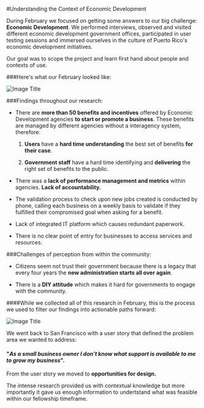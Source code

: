 #Understanding the Context of Economic Development


During February we focused on getting some answers to our big challenge: **Economic Development**. We performed interviews, observed and visited different economic development government offices, participated in user testing sessions and immersed ourselves in the culture of Puerto Rico's economic development initiatives.

Our goal was to scope the project and learn first hand about people and contexts of use.

###Here's what our February looked like:

![Image Title](https://dl.dropboxusercontent.com/u/7894148/Chronicles/unnamed%20copy%207.png)

###Findings throughout our research:

* There are **more than 50 benefits and incentives** offered by Economic Development agencies **to start or promote a business**. These benefits are managed by different agencies without a interagency system, therefore:

    1. **Users** have a **hard time understanding** the best set of benefits **for their case**.

    2. **Government staff** have a hard time identifying and **delivering** the right set of benefits to the public.


* There was a **lack of performance management and metrics** within agencies. **Lack of accountability.**


* The validation process to check upon new jobs created is conducted by phone, calling each business on a weekly basis to validate if they fulfilled their compromised goal when asking for a benefit.


* Lack of integrated IT platform which causes redundant paperwork.


* There is no clear point of entry for businesses to access services and resources.


###Challenges of perception from within the community:

* Citizens seem not trust their government because there is a legacy that every four years the **new administration starts all over again**.


* There is a **DIY attitude** which makes it hard for governments to engage with the community.


####While we collected all of this research in February, this is the process we used to filter our findings into actionable paths forward:

![Image Title](https://dl.dropboxusercontent.com/u/7894148/Chronicles/unnamed.png)

We went back to San Francisco with a user story that defined the problem area we wanted to address:

#### "*As a small business owner I don’t know what **support** is available to me to grow my business*".



From the user story we moved to **opportunities for design.**

The intense research provided us with contextual knowledge but more importantly it gave us enough information to undertstand what was feasible within our fellowship timeframe.






